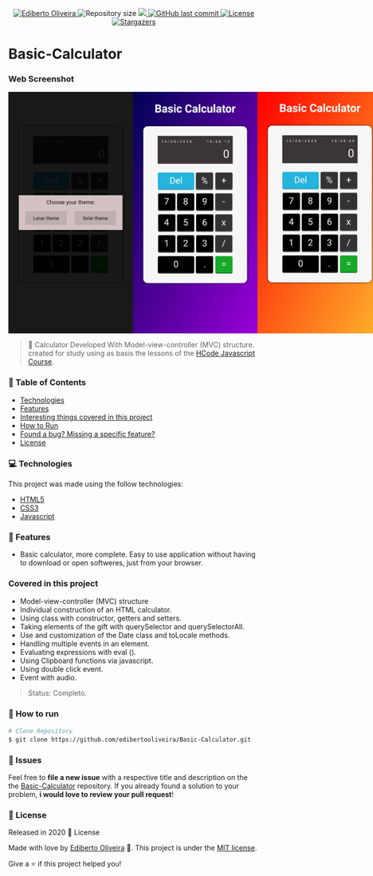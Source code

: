 <p align="center">	
<a href="https://www.linkedin.com/in/ediberto-b-oliveira-872926178/">
  <img alt="Ediberto Oliveira" src="https://img.shields.io/badge/Author-Ediberto%20Oliveira-red" />
  </a>
  <img alt="Repository size" src="https://img.shields.io/github/repo-size/edibertooliveira/Basic-Calculator?color=red">

  <a aria-label="Completed" href="https://edibertooliveira.github.io/Basic-Calculator/">
    <img src="https://img.shields.io/badge/Project-Calculator--Basic-red"></img>
  </a>
  <a href="https://github.com/edibertooliveira/Basic-Calculator/commits/master">
    <img alt="GitHub last commit" src="https://img.shields.io/github/last-commit/edibertooliveira/Basic-Calculator?color=red">
  </a> 

  <a href="https://github.com/edibertooliveira/Basic-Calculator/master/LICENSE">
    <img alt="License" src="https://img.shields.io/badge/license-MIT-red">
  </a>
  
   <a href="https://github.com/edibertooliveira/Basic-Calculator/stargazers">
    <img alt="Stargazers" src="https://img.shields.io/github/stars/edibertooliveira/Basic-Calculator?color=red">
  </a>
</p>

# Basic-Calculator

### Web Screenshot

<div align="center" style="display: flex; flex-direction: 'row'; align-items: 'center';">
   <img src="./.github/Screenshot_1.png" width="250px">
   <img src="./.github/Screenshot_2.png" width="250px">
   <img src="./.github/Screenshot_3.png" width="250px">
</div>

> :rocket: Calculator Developed With Model-view-controller (MVC) structure. created for study using as basis the lessons of the <a href="https://github.com/hcodebr/curso-javascript-projeto-calculadora-clone" target="_blink">HCode Javascript Course</a>.

### :pushpin: Table of Contents

* [Technologies](#computer-technologies)
* [Features](#rocket-features)
* [Interesting things covered in this project](#Covered-in-this-project)
* [How to Run](#construction_worker-how-to-run)
* [Found a bug? Missing a specific feature?](#bug-issues)
* [License](#closed_book-license)

### :computer: Technologies
This project was made using the follow technologies:
<ul>
  <li><a href="https://developer.mozilla.org/">HTML5</a></li>
  <li><a href="https://css-tricks.com/">CSS3</a></li>
  <li><a href="https://www.javascript.com/">Javascript</a></li>
</ul>

### :rocket: Features

* Basic calculator, more complete.
Easy to use application without having to download or open softweres, just from your browser.

### Covered in this project

<ul>
  <li>Model-view-controller (MVC) structure</li>
  <li>Individual construction of an HTML calculator.</li>
  <li>Using class with constructor, getters and setters.</li>
  <li>Taking elements of the gift with querySelector and querySelectorAll.</li>
  <li>Use and customization of the Date class and toLocale methods.</li>
  <li>Handling multiple events in an element.</li>
  <li>Evaluating expressions with eval ().</li>
  <li>Using Clipboard functions via javascript.</li>
  <li>Using double click event.</li>
  <li>Event with audio.</li>
</ul>

> Status: Completo.

### :construction_worker: How to run
```bash
# Clone Repository
$ git clone https://github.com/edibertooliveira/Basic-Calculator.git

```

### :bug: Issues
Feel free to **file a new issue** with a respective title and description on the the [Basic-Calculator](https://github.com/edibertooliveira/Basic-Calculator/issues) repository. If you already found a solution to your problem, **i would love to review your pull request**!

### :closed_book: License
Released in 2020 :closed_book: License

Made with love by [Ediberto Oliveira](https://github.com/edibertooliveira/) 🚀.
This project is under the [MIT license](https://github.com/edibertooliveira/Basic-Calculator/master/LICENSE).

Give a ⭐️ if this project helped you!
